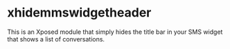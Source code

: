 xhidemmswidgetheader
====================
This is an Xposed module that simply hides the title bar in your SMS widget that shows a list of conversations.
